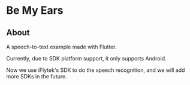 # Be My Ears

## About

A speech-to-text example made with Flutter.

Currently, due to SDK platform support, it only supports Android.

Now we use iFlytek's SDK to do the speech recognition, and we will add more SDKs in the future.
